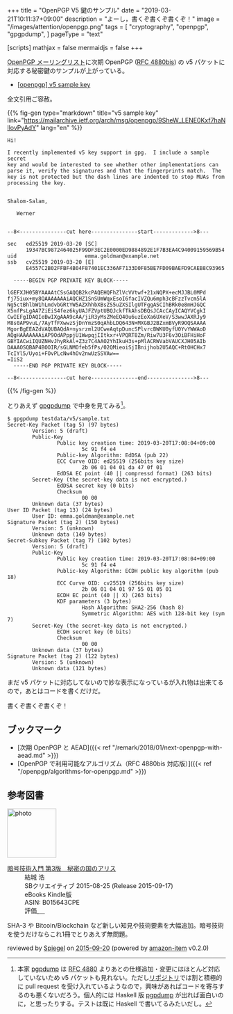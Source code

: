 +++
title = "OpenPGP V5 鍵のサンプル"
date = "2019-03-21T10:11:37+09:00"
description = "よーし，書くぞ書くぞ書くぞ！"
image = "/images/attention/openpgp.png"
tags = [
  "cryptography",
  "openpgp",
  "gpgpdump",
]
pageType = "text"

[scripts]
  mathjax = false
  mermaidjs = false
+++

[OpenPGP メーリングリスト](https://mailarchive.ietf.org/arch/browse/openpgp/)に次期 OpenPGP ([RFC 4880bis]) の v5 パケットに対応する秘密鍵のサンプルが上がっている。

- [[openpgp] v5 sample key](https://mailarchive.ietf.org/arch/msg/openpgp/9SheW_LENE0Kxf7haNllovPyAdY)

全文引用ご容赦。

{{% fig-gen type="markdown" title="v5 sample key" link="https://mailarchive.ietf.org/arch/msg/openpgp/9SheW_LENE0Kxf7haNllovPyAdY" lang="en" %}}
```text
Hi!

I recently implemented v5 key support in gpg.  I include a sample secret
key and would be interested to see whether other implementations can
parse it, verify the signatures and that the fingerprints match.  The
key is not protected but the dash lines are indented to stop MUAs from
processing the key.


Shalom-Salam,

   Werner


--8<---------------cut here---------------start------------->8---

sec   ed25519 2019-03-20 [SC]
      19347BC9872464025F99DF3EC2E0000ED9884892E1F7B3EA4C94009159569B54
uid                      emma.goldman@example.net
ssb   cv25519 2019-03-20 [E]
      E4557C2B02FFBF4B04F87401EC336AF7133D0F85BE7FD09BAEFD9CAEB8C93965

  -----BEGIN PGP PRIVATE KEY BLOCK-----

lGEFXJH05BYAAAAtCSsGAQQB2kcPAQEHQFhZlVcVVtwf+21xNQPX+ecMJJBL0MPd
fj75iux+my8QAAAAAAAiAQCHZ1SnSUmWqxEsoI6facIVZQu6mph3cBFzzTvcm5lA
Ng5ctBhlbW1hLmdvbGRtYW5AZXhhbXBsZS5uZXSIlgUTFggASCIhBRk0e8mHJGQC
X5nfPsLgAA7ZiEiS4fez6kyUAJFZVptUBQJckfTkAhsDBQsJCAcCAyICAQYVCgkI
CwIEFgIDAQIeBwIXgAAA9cAA/jiR3yMsZMeEQ40u6uzEoXa6UXeV/S3wwJAXRJy9
M8s0AP9vuL/7AyTfFXwwzSjDnYmzS0qAhbLDQ643N+MXGBJ2BZxmBVyR9OQSAAAA
MgorBgEEAZdVAQUBAQdA+nysrzml2UCweAqtpDuncSPlvrcBWKU0yfU0YvYWWAoD
AQgHAAAAAAAiAP9OdAPppjU1WwpqjIItkxr+VPQRT8Zm/Riw7U3F6v3OiBFHiHoF
GBYIACwiIQUZNHvJhyRkAl+Z3z7C4AAO2YhIkuH3s+pMlACRWVabVAUCXJH05AIb
DAAAOSQBAP4BOOIR/sGLNMOfeb5fPs/02QMieoiSjIBnijhob2U5AQC+RtOHCHx7
TcIYl5/Uyoi+FOvPLcNw4hOv2nwUzSSVAw==
=IiS2
  -----END PGP PRIVATE KEY BLOCK-----

--8<---------------cut here---------------end--------------->8---
```
{{% /fig-gen %}}

とりあえず [gpgpdump] で中身を見てみる[^pd1]。

[^pd1]: 本家 [pgpdump] は [RFC 4880] よりあとの仕様追加・変更にはほとんど対応していないため v5 パケットも見れない。ただし[リポジトリ](https://github.com/kazu-yamamoto/pgpdump "kazu-yamamoto/pgpdump: A PGP packet visualizer")では割と積極的に pull request を受け入れているようなので，興味があればコードを寄与するのも悪くないだろう。個人的には Haskell 版 [pgpdump] が出れば面白いのに，と思ったりする。テストは既に Haskell で書いてるみたいだし。

```text
$ gpgpdump testdata/v5/sample.txt
Secret-Key Packet (tag 5) (97 bytes)
        Version: 5 (draft)
        Public-Key
                Public key creation time: 2019-03-20T17:08:04+09:00
                        5c 91 f4 e4
                Public-key Algorithm: EdDSA (pub 22)
                ECC Curve OID: ed25519 (256bits key size)
                        2b 06 01 04 01 da 47 0f 01
                EdDSA EC point (40 || compressd format) (263 bits)
        Secret-Key (the secret-key data is not encrypted.)
                EdDSA secret key (0 bits)
                Checksum
                        00 00
        Unknown data (37 bytes)
User ID Packet (tag 13) (24 bytes)
        User ID: emma.goldman@example.net
Signature Packet (tag 2) (150 bytes)
        Version: 5 (unknown)
        Unknown data (149 bytes)
Secret-Subkey Packet (tag 7) (102 bytes)
        Version: 5 (draft)
        Public-Key
                Public key creation time: 2019-03-20T17:08:04+09:00
                        5c 91 f4 e4
                Public-key Algorithm: ECDH public key algorithm (pub 18)
                ECC Curve OID: cv25519 (256bits key size)
                        2b 06 01 04 01 97 55 01 05 01
                ECDH EC point (40 || X) (263 bits)
                KDF parameters (3 bytes)
                        Hash Algorithm: SHA2-256 (hash 8)
                        Symmetric Algorithm: AES with 128-bit key (sym 7)
        Secret-Key (the secret-key data is not encrypted.)
                ECDH secret key (0 bits)
                Checksum
                        00 00
        Unknown data (37 bytes)
Signature Packet (tag 2) (122 bytes)
        Version: 5 (unknown)
        Unknown data (121 bytes)
```

まだ v5 パケットに対応してないので妙な表示になっているが入れ物は出来てるので，あとはコードを書くだけだ。

書くぞ書くぞ書くぞ！

[RFC 4880]: https://tools.ietf.org/html/rfc4880 "RFC 4880 - OpenPGP Message Format"
[RFC 4880bis]: https://datatracker.ietf.org/doc/draft-ietf-openpgp-rfc4880bis/ "draft-ietf-openpgp-rfc4880bis - OpenPGP Message Format"
[GnuPG]: https://gnupg.org/ "The GNU Privacy Guard"
[pgpdump]: http://www.mew.org/~kazu/proj/pgpdump/
[gpgpdump]: https://github.com/spiegel-im-spiegel/gpgpdump "spiegel-im-spiegel/gpgpdump: OpenPGP packet visualizer"

## ブックマーク

- [次期 OpenPGP と AEAD]({{< ref "/remark/2018/01/next-openpgp-with-aead.md" >}})
- [OpenPGP で利用可能なアルゴリズム（RFC 4880bis 対応版）]({{< ref "/openpgp/algorithms-for-openpgp.md" >}})

## 参考図書

<div class="hreview">
  <div class="photo"><a class="item url" href="https://www.amazon.co.jp/%E6%9A%97%E5%8F%B7%E6%8A%80%E8%A1%93%E5%85%A5%E9%96%80-%E7%AC%AC3%E7%89%88-%E7%A7%98%E5%AF%86%E3%81%AE%E5%9B%BD%E3%81%AE%E3%82%A2%E3%83%AA%E3%82%B9-%E7%B5%90%E5%9F%8E-%E6%B5%A9-ebook/dp/B015643CPE?SubscriptionId=AKIAJYVUJ3DMTLAECTHA&tag=baldandersinf-22&linkCode=xm2&camp=2025&creative=165953&creativeASIN=B015643CPE"><img src="https://images-fe.ssl-images-amazon.com/images/I/51t6yHHVwEL._SL160_.jpg" width="113" alt="photo"></a></div>
  <dl class="fn">
    <dt><a href="https://www.amazon.co.jp/%E6%9A%97%E5%8F%B7%E6%8A%80%E8%A1%93%E5%85%A5%E9%96%80-%E7%AC%AC3%E7%89%88-%E7%A7%98%E5%AF%86%E3%81%AE%E5%9B%BD%E3%81%AE%E3%82%A2%E3%83%AA%E3%82%B9-%E7%B5%90%E5%9F%8E-%E6%B5%A9-ebook/dp/B015643CPE?SubscriptionId=AKIAJYVUJ3DMTLAECTHA&tag=baldandersinf-22&linkCode=xm2&camp=2025&creative=165953&creativeASIN=B015643CPE">暗号技術入門 第3版　秘密の国のアリス</a></dt>
	<dd>結城 浩</dd>
    <dd>SBクリエイティブ 2015-08-25 (Release 2015-09-17)</dd>
    <dd>eBooks Kindle版</dd>
    <dd>ASIN: B015643CPE</dd>
    <dd>評価<abbr class="rating fa-sm" title="5">&nbsp;<i class="fas fa-star"></i>&nbsp;<i class="fas fa-star"></i>&nbsp;<i class="fas fa-star"></i>&nbsp;<i class="fas fa-star"></i>&nbsp;<i class="fas fa-star"></i></abbr></dd>
  </dl>
  <p class="description">SHA-3 や Bitcoin/Blockchain など新しい知見や技術要素を大幅追加。暗号技術を使うだけならこれ1冊でとりあえず無問題。</p>
  <p class="powered-by" >reviewed by <a href='#maker' class='reviewer'>Spiegel</a> on <abbr class="dtreviewed" title="2015-09-20">2015-09-20</abbr> (powered by <a href="https://github.com/spiegel-im-spiegel/amazon-item" >amazon-item</a> v0.2.0)</p>
</div>
